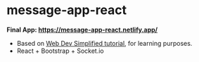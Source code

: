# message-app-react
**Final App: https://message-app-react.netlify.app/**

* Based on [Web Dev Simplified tutorial](https://youtu.be/tBr-PybP_9c), for learning purposes.
* React + Bootstrap + Socket.io
